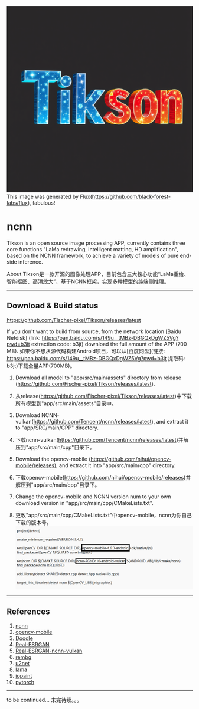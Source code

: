 ![Tikson](./res/img.png)
This image was generated by Flux(https://github.com/black-forest-labs/flux), fabulous!
# ncnn

Tikson is an open source image processing APP, currently contains three core functions "LaMa redrawing, intelligent matting, HD amplification", based on the NCNN framework, to achieve a variety of models of pure end-side inference.

About
Tikson是一款开源的图像处理APP，目前包含三大核心功能“LaMa重绘、智能抠图、高清放大”，基于NCNN框架，实现多种模型的纯端侧推理。

---

## Download & Build status

https://github.com/Fischer-pixel/Tikson/releases/latest

If you don't want to build from source, from the network location [Baidu Netdisk] (link: https://pan.baidu.com/s/149u__tMBz-DBGQxDgWZ5Vg?pwd=b3jt extraction code: b3jt) download the full amount of the APP (700 MB).
如果你不想从源代码构建Android项目，可以从[百度网盘](链接: https://pan.baidu.com/s/149u__tMBz-DBGQxDgWZ5Vg?pwd=b3jt 提取码: b3jt)下载全量APP(700MB)。

1. Download all model to "app/src/main/assets" directory from release (https://github.com/Fischer-pixel/Tikson/releases/latest).
1. 从release(https://github.com/Fischer-pixel/Tikson/releases/latest)中下载所有模型到"app/src/main/assets"目录中。

2. Download NCNN-vulkan(https://github.com/Tencent/ncnn/releases/latest), and extract it to "app/SRC/main/CPP" directory.
2. 下载ncnn-vulkan(https://github.com/Tencent/ncnn/releases/latest)并解压到"app/src/main/cpp"目录下。

3. Download the opencv-mobile (https://github.com/nihui/opencv-mobile/releases), and extract it into "app/src/main/cpp" directory.
3. 下载opencv-mobile(https://github.com/nihui/opencv-mobile/releases)并解压到"app/src/main/cpp"目录下。

4. Change the opencv-mobile and NCNN version num to your own download version in "app/src/main/cpp/CMakeLists.txt".
4. 更改"app/src/main/cpp/CMakeLists.txt"中opencv-mobile，ncnn为你自己下载的版本号。
![cmakelists.txt](./res/cmakelists.png)

---

## References

1. [ncnn](https://github.com/Tencent/ncnn)
2. [opencv-mobile](https://github.com/nihui/opencv-mobile)
3. [Doodle](https://github.com/1993hzw/Doodle)
4. [Real-ESRGAN](https://github.com/xinntao/Real-ESRGAN)
5. [Real-ESRGAN-ncnn-vulkan](https://github.com/xinntao/Real-ESRGAN-ncnn-vulkan)
6. [rembg](https://github.com/danielgatis/rembg)
7. [u2net](https://github.com/xuebinqin/U-2-Net)
8. [lama](https://github.com/advimman/lama)
9. [iopaint](https://github.com/Sanster/IOPaint)
10. [pytorch](https://pytorch.org/mobile)
---

to be continued...
未完待续。。。